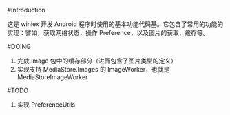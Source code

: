 #Introduction

这是 winiex 开发 Android 程序时使用的基本功能代码基。它包含了常用的功能的实现：譬如，获取网络状态，操作 Preference，以及图片的获取、缓存等。

#DOING

1. 完成 image 包中的缓存部分（进而包含了图片类型的定义）
2. 实现支持 MediaStore.Images 的 ImageWorker，也就是MediaStoreImageWorker

#TODO

1. 实现 PreferenceUtils

